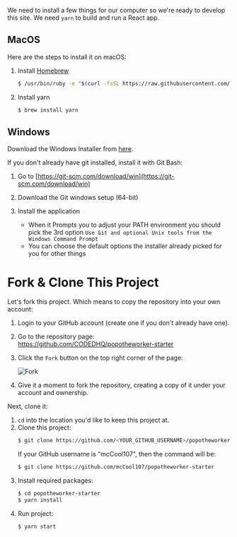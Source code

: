 We need to install a few things for our computer so we're ready to develop this site. We need `yarn` to build and run a React app.

## MacOS

Here are the steps to install it on macOS:

1. Install [Homebrew](https://brew.sh/)
   ```bash
   $ /usr/bin/ruby -e "$(curl -fsSL https://raw.githubusercontent.com/Homebrew/install/master/install)"
   ```
2. Install yarn
   ```bash
   $ brew install yarn
   ```

## Windows

Download the Windows Installer from [here](https://yarnpkg.com/en/docs/install#windows-stable).

If you don't already have git installed, install it with Git Bash:

1. Go to [https://git-scm.com/download/win](https://git-scm.com/download/win)
2. Download the Git windows setup (64-bit)
3. Install the application

   - When it Prompts you to adjust your PATH environment you should pick the 3rd option `Use Git and optional Unix tools from the Windows Command Prompt`
   - You can choose the default options the installer already picked for you for other things

# Fork & Clone This Project

Let's fork this project. Which means to copy the repository into your own account:

1. Login to your GitHub account (create one if you don't already have one).
2. Go to the repository page: https://github.com/CODEDHQ/popotheworker-starter
3. Click the `Fork` button on the top right corner of the page:

   ![Fork](https://imgur.com/KmH4Fp4.png)

4. Give it a moment to fork the repository, creating a copy of it under your account and ownership.

Next, clone it:

1. `cd` into the location you'd like to keep this project at.
2. Clone this project:
   ```bash
   $ git clone https://github.com/<YOUR_GITHUB_USERNAME>/popotheworker-starter
   ```
   If your GitHub username is "mcCool107", then the command will be:
   ```bash
   $ git clone https://github.com/mcCool107/popotheworker-starter
   ```
3. Install required packages:
   ```bash
   $ cd popotheworker-starter
   $ yarn install
   ```
4. Run project:
   ```bash
   $ yarn start
   ```
